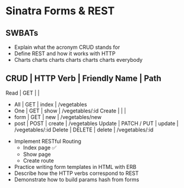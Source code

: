 # Sinatra Forms & REST

## SWBATs
* Explain what the acronym CRUD stands for
* Define REST and how it works with HTTP
 * Charts charts charts charts charts charts everybody

 CRUD    | HTTP Verb   | Friendly Name | Path         
------------------------------------------------------
 Read    | GET         |               |             
 - All   | GET         | index         | /vegetables 
 - One   | GET         | show          | /vegetables/:id
 Create  |             |               | 
  - form | GET         | new           | /vegetables/new
  - post | POST        | create        | /vegetables
 Update  | PATCH / PUT | update        | /vegetables/:id
 Delete  | DELETE      | delete        | /vegetables/:id 

* Implement RESTful Routing
  * Index page ✅
  * Show page 
  * Create route
* Practice writing form templates in HTML with ERB
* Describe how the HTTP verbs correspond to REST
* Demonstrate how to build params hash from forms

